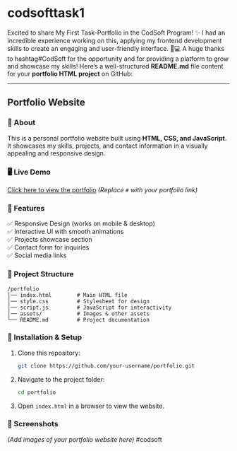 # codsofttask1
Excited to share My First Task-Portfolio in the CodSoft Program! ✨   I had an incredible experience working on this, applying my frontend development skills to create an engaging and user-friendly interface. 🚀💻   A huge thanks to hashtag#CodSoft for the opportunity and for providing a platform to grow and showcase my skills!
Here’s a well-structured **README.md** file content for your **portfolio HTML project** on GitHub:  

---

## **Portfolio Website**  

### **📌 About**  
This is a personal portfolio website built using **HTML, CSS, and JavaScript**. It showcases my skills, projects, and contact information in a visually appealing and responsive design.  

### **🖥️ Live Demo**  
[Click here to view the portfolio](#) *(Replace `#` with your portfolio link)*  

### **🚀 Features**  
✅ Responsive Design (works on mobile & desktop)  
✅ Interactive UI with smooth animations  
✅ Projects showcase section  
✅ Contact form for inquiries  
✅ Social media links  

### **📂 Project Structure**  
```
/portfolio
│── index.html        # Main HTML file
│── style.css         # Stylesheet for design
│── script.js         # JavaScript for interactivity
│── assets/           # Images & other assets
└── README.md         # Project documentation
```

### **🔧 Installation & Setup**  
1. Clone this repository:  
   ```sh
   git clone https://github.com/your-username/portfolio.git
   ```
2. Navigate to the project folder:  
   ```sh
   cd portfolio
   ```
3. Open `index.html` in a browser to view the website.  

### **📸 Screenshots**  
*(Add images of your portfolio website here)* 
#codsoft

